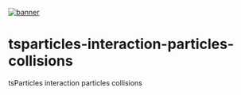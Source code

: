 [![banner](https://particles.js.org/images/banner2.png)](https://particles.js.org)

# tsparticles-interaction-particles-collisions

tsParticles interaction particles collisions
